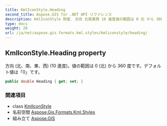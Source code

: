 ```yaml
---
title: KmlIconStyle.Heading
second_title: Aspose.GIS for .NET API リファレンス
description: KmlIconStyle 財産. 方向 北南東西 10 進度値の範囲は 0 北 から 360 度ですデフォルト値は0です
type: docs
weight: 20
url: /ja/net/aspose.gis.formats.kml.styles/kmliconstyle/heading/
---
```

## KmlIconStyle.Heading property

方向 (北、南、東、西) (10 進度)。値の範囲は 0 (北) から 360 度です。デフォルト値は「0」です。

```csharp
public double Heading { get; set; }
```

### 関連項目

* class [KmlIconStyle](../)
* 名前空間 [Aspose.Gis.Formats.Kml.Styles](../../kmliconstyle/)
* 組み立て [Aspose.GIS](../../../)


